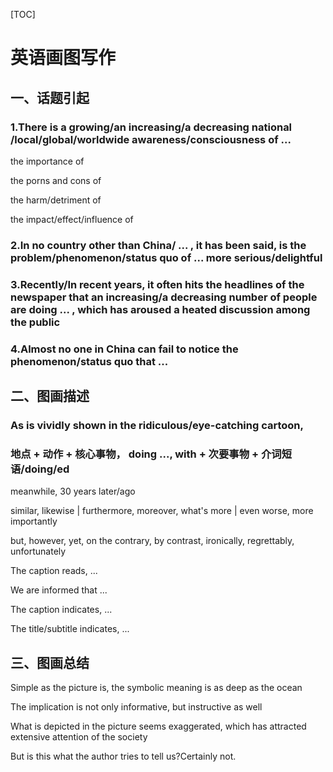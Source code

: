 [TOC]

# 英语画图写作

## 一、话题引起

### 1.There is a growing/an increasing/a decreasing national /local/global/worldwide awareness/consciousness of  ...

the importance of

the porns and cons of

the harm/detriment of



the impact/effect/influence of 

### 2.In no country other than China/ ... , it has been said, is the problem/phenomenon/status quo of ... more serious/delightful

### 3.Recently/In recent years, it often hits the headlines of the newspaper that an increasing/a decreasing number of people are doing ... , which has aroused a heated discussion among the public

### 4.Almost no one in China can fail to notice the phenomenon/status quo that ...

## 二、图画描述

### As is vividly shown in the ridiculous/eye-catching cartoon, 

### 地点 + 动作 + 核心事物， doing ..., with  + 次要事物 + 介词短语/doing/ed

meanwhile, 30 years later/ago

similar, likewise | furthermore, moreover, what's more | even worse, more importantly

but, however, yet, on the contrary, by contrast, ironically, regrettably, unfortunately



The caption reads, ...

We are informed that ...

The caption indicates, ...

The title/subtitle indicates, ...



## 三、图画总结

Simple as the picture is, the symbolic meaning is as deep as the ocean



The implication is not only informative, but instructive as well 



What is depicted in the picture seems exaggerated, which has attracted extensive attention of the society



But is this what the author tries to tell us?Certainly not.

